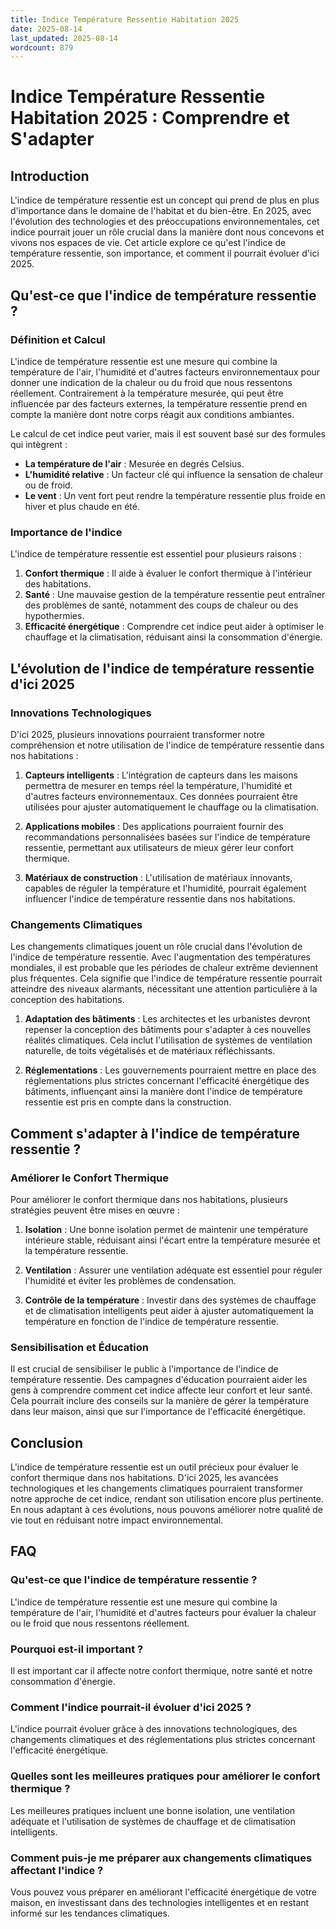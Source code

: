 ```yaml
---
title: Indice Température Ressentie Habitation 2025
date: 2025-08-14
last_updated: 2025-08-14
wordcount: 879
---
```


# Indice Température Ressentie Habitation 2025 : Comprendre et S'adapter

## Introduction

L'indice de température ressentie est un concept qui prend de plus en plus d'importance dans le domaine de l'habitat et du bien-être. En 2025, avec l'évolution des technologies et des préoccupations environnementales, cet indice pourrait jouer un rôle crucial dans la manière dont nous concevons et vivons nos espaces de vie. Cet article explore ce qu'est l'indice de température ressentie, son importance, et comment il pourrait évoluer d'ici 2025.

## Qu'est-ce que l'indice de température ressentie ?

### Définition et Calcul

L'indice de température ressentie est une mesure qui combine la température de l'air, l'humidité et d'autres facteurs environnementaux pour donner une indication de la chaleur ou du froid que nous ressentons réellement. Contrairement à la température mesurée, qui peut être influencée par des facteurs externes, la température ressentie prend en compte la manière dont notre corps réagit aux conditions ambiantes.

Le calcul de cet indice peut varier, mais il est souvent basé sur des formules qui intègrent :

- **La température de l'air** : Mesurée en degrés Celsius.
- **L'humidité relative** : Un facteur clé qui influence la sensation de chaleur ou de froid.
- **Le vent** : Un vent fort peut rendre la température ressentie plus froide en hiver et plus chaude en été.

### Importance de l'indice

L'indice de température ressentie est essentiel pour plusieurs raisons :

1. **Confort thermique** : Il aide à évaluer le confort thermique à l'intérieur des habitations.
2. **Santé** : Une mauvaise gestion de la température ressentie peut entraîner des problèmes de santé, notamment des coups de chaleur ou des hypothermies.
3. **Efficacité énergétique** : Comprendre cet indice peut aider à optimiser le chauffage et la climatisation, réduisant ainsi la consommation d'énergie.

## L'évolution de l'indice de température ressentie d'ici 2025

### Innovations Technologiques

D'ici 2025, plusieurs innovations pourraient transformer notre compréhension et notre utilisation de l'indice de température ressentie dans nos habitations :

1. **Capteurs intelligents** : L'intégration de capteurs dans les maisons permettra de mesurer en temps réel la température, l'humidité et d'autres facteurs environnementaux. Ces données pourraient être utilisées pour ajuster automatiquement le chauffage ou la climatisation.

2. **Applications mobiles** : Des applications pourraient fournir des recommandations personnalisées basées sur l'indice de température ressentie, permettant aux utilisateurs de mieux gérer leur confort thermique.

3. **Matériaux de construction** : L'utilisation de matériaux innovants, capables de réguler la température et l'humidité, pourrait également influencer l'indice de température ressentie dans nos habitations.

### Changements Climatiques

Les changements climatiques jouent un rôle crucial dans l'évolution de l'indice de température ressentie. Avec l'augmentation des températures mondiales, il est probable que les périodes de chaleur extrême deviennent plus fréquentes. Cela signifie que l'indice de température ressentie pourrait atteindre des niveaux alarmants, nécessitant une attention particulière à la conception des habitations.

1. **Adaptation des bâtiments** : Les architectes et les urbanistes devront repenser la conception des bâtiments pour s'adapter à ces nouvelles réalités climatiques. Cela inclut l'utilisation de systèmes de ventilation naturelle, de toits végétalisés et de matériaux réfléchissants.

2. **Réglementations** : Les gouvernements pourraient mettre en place des réglementations plus strictes concernant l'efficacité énergétique des bâtiments, influençant ainsi la manière dont l'indice de température ressentie est pris en compte dans la construction.

## Comment s'adapter à l'indice de température ressentie ?

### Améliorer le Confort Thermique

Pour améliorer le confort thermique dans nos habitations, plusieurs stratégies peuvent être mises en œuvre :

1. **Isolation** : Une bonne isolation permet de maintenir une température intérieure stable, réduisant ainsi l'écart entre la température mesurée et la température ressentie.

2. **Ventilation** : Assurer une ventilation adéquate est essentiel pour réguler l'humidité et éviter les problèmes de condensation.

3. **Contrôle de la température** : Investir dans des systèmes de chauffage et de climatisation intelligents peut aider à ajuster automatiquement la température en fonction de l'indice de température ressentie.

### Sensibilisation et Éducation

Il est crucial de sensibiliser le public à l'importance de l'indice de température ressentie. Des campagnes d'éducation pourraient aider les gens à comprendre comment cet indice affecte leur confort et leur santé. Cela pourrait inclure des conseils sur la manière de gérer la température dans leur maison, ainsi que sur l'importance de l'efficacité énergétique.

## Conclusion

L'indice de température ressentie est un outil précieux pour évaluer le confort thermique dans nos habitations. D'ici 2025, les avancées technologiques et les changements climatiques pourraient transformer notre approche de cet indice, rendant son utilisation encore plus pertinente. En nous adaptant à ces évolutions, nous pouvons améliorer notre qualité de vie tout en réduisant notre impact environnemental.

## FAQ

### Qu'est-ce que l'indice de température ressentie ?

L'indice de température ressentie est une mesure qui combine la température de l'air, l'humidité et d'autres facteurs pour évaluer la chaleur ou le froid que nous ressentons réellement.

### Pourquoi est-il important ?

Il est important car il affecte notre confort thermique, notre santé et notre consommation d'énergie.

### Comment l'indice pourrait-il évoluer d'ici 2025 ?

L'indice pourrait évoluer grâce à des innovations technologiques, des changements climatiques et des réglementations plus strictes concernant l'efficacité énergétique.

### Quelles sont les meilleures pratiques pour améliorer le confort thermique ?

Les meilleures pratiques incluent une bonne isolation, une ventilation adéquate et l'utilisation de systèmes de chauffage et de climatisation intelligents.

### Comment puis-je me préparer aux changements climatiques affectant l'indice ?

Vous pouvez vous préparer en améliorant l'efficacité énergétique de votre maison, en investissant dans des technologies intelligentes et en restant informé sur les tendances climatiques.